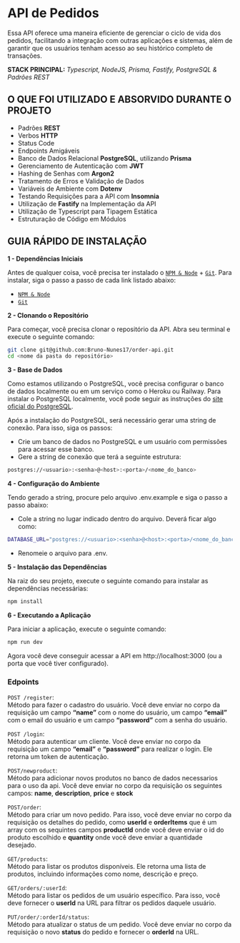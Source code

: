 # API de Pedidos

Essa API oferece uma maneira eficiente de gerenciar o ciclo de vida dos pedidos, facilitando a integração com outras aplicações e sistemas, além de garantir que os usuários tenham acesso ao seu histórico completo de transações.

**STACK PRINCIPAL:** *Typescript, NodeJS, Prisma, Fastify, PostgreSQL & Padrões REST*

## O QUE FOI UTILIZADO E ABSORVIDO DURANTE O PROJETO

- Padrões **REST**
- Verbos **HTTP**
- Status Code
- Endpoints Amigáveis
- Banco de Dados Relacional **PostgreSQL**, utilizando **Prisma**
- Gerenciamento de Autenticação com **JWT**
- Hashing de Senhas com **Argon2**
- Tratamento de Erros e Validação de Dados
- Variáveis de Ambiente com **Dotenv**
- Testando Requisições para a API com **Insomnia**
- Utilização de **Fastify** na Implementação da API
- Utilização de Typescript para Tipagem Estática
- Estruturação de Código em Módulos

## GUIA RÁPIDO DE INSTALAÇÃO
**1 - Dependências Iniciais**

Antes de qualquer coisa, você precisa ter instalado o [`NPM & Node`](https://nodejs.org/en/) + [`Git`](https://git-scm.com/). Para instalar, siga o passo a passo de cada link listado abaixo:

- [`NPM & Node`](https://nodejs.org/en/)
- [`Git`](https://git-scm.com/)

**2 - Clonando o Repositório**

Para começar, você precisa clonar o repositório da API. Abra seu terminal e execute o seguinte comando:

```sh
git clone git@github.com:Bruno-Nunes17/order-api.git
cd <nome da pasta do repositório>
```
**3 - Base de Dados**

Como estamos utilizando o PostgreSQL, você precisa configurar o banco de dados localmente ou em um serviço como o Heroku ou Railway. Para instalar o PostgreSQL localmente, você pode seguir as instruções do [site oficial do PostgreSQL](https://www.postgresql.org/download/).

Após a instalação do PostgreSQL, será necessário gerar uma string de conexão. Para isso, siga os passos:

- Crie um banco de dados no PostgreSQL e um usuário com permissões para acessar esse banco.
- Gere a string de conexão que terá a seguinte estrutura: 
```sh
postgres://<usuario>:<senha>@<host>:<porta>/<nome_do_banco>
```
**4 - Configuração do Ambiente**

Tendo gerado a string, procure pelo arquivo .env.example e siga o passo a passo abaixo:

- Cole a string no lugar indicado dentro do arquivo. Deverá ficar algo como:
```sh
DATABASE_URL="postgres://<usuario>:<senha>@<host>:<porta>/<nome_do_banco>"
```
- Renomeie o arquivo para .env.

**5 - Instalação das Dependências**

Na raiz do seu projeto, execute o seguinte comando para instalar as dependências necessárias:
```sh
npm install
```

**6 - Executando a Aplicação**

Para iniciar a aplicação, execute o seguinte comando:
```sh
npm run dev
```
Agora você deve conseguir acessar a API em http://localhost:3000 (ou a porta que você tiver configurado).
### Edpoints

`POST /register`: <br/>
Método para fazer o cadastro do usuário. Você deve enviar no corpo da requisição um campo **“name”** com o nome do usuário, um campo **“email”** com o email do usuário e um campo **“password”** com a senha do usuário. <br/>

`POST /login`:  <br/>
Método para autenticar um cliente. Você deve enviar no corpo da requisição um campo **“email”** e **“password”** para realizar o login. Ele retorna um token de autenticação. <br/>

`POST/newproduct`:  <br/>
Método para adicionar novos produtos no banco de dados necessarios para o uso da api. Você deve enviar no corpo da requisição os seguintes campos: **name**, **description**, **price** e **stock**  <br/>

`POST/order`:  <br/>
Método para criar um novo pedido. Para isso, você deve enviar no corpo da requisição os detalhes do pedido, como **userId** e **orderItems** que é um array com os sequintes campos **productId** onde você deve enviar o id do produto escolhido e **quantity** onde você deve enviar a quantidade desejado. <br/>

`GET/products`:  <br/>
Método para listar os produtos disponíveis. Ele retorna uma lista de produtos, incluindo informações como nome, descrição e preço. <br/>

`GET/orders/:userId`:  <br/>
Método para listar os pedidos de um usuário específico. Para isso, você deve fornecer o **userId** na URL para filtrar os pedidos daquele usuário. <br/>

`PUT/order/:orderId/status`:  <br/>
Método para atualizar o status de um pedido. Você deve enviar no corpo da requisição o novo **status** do pedido e fornecer o **orderId** na URL. <br/>
